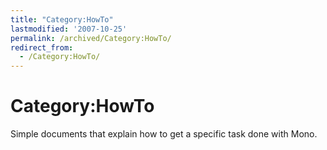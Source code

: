 ```yaml
---
title: "Category:HowTo"
lastmodified: '2007-10-25'
permalink: /archived/Category:HowTo/
redirect_from:
  - /Category:HowTo/
---
```


Category:HowTo
==============

Simple documents that explain how to get a specific task done with Mono.

